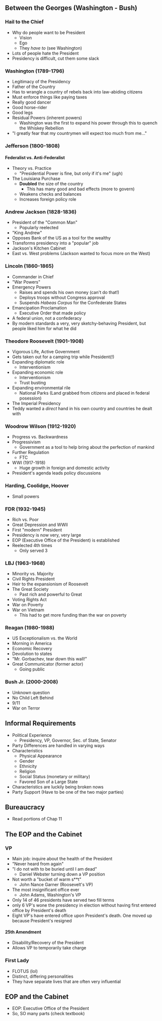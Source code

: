 ## Between the Georges (Washington - Bush)

### Hail to the Chief

- Why do people want to be President
    - Vision
    - Ego
    - They *have to* (see Washington)
- Lots of people hate the President
- Presidency is difficult, cut them some slack

### Washington (1789-1796)

- Legitimacy of the Presidency
- Father of the Country
- Has to wrangle a country of rebels back into law-abiding citizens
- Must enforce things like paying taxes
- Really good dancer
- Good horse-rider
- Good legs
- Residual Powers (inherent powers)
    - Washington was the first to expand his power through this to quench the Whiskey Rebellion
- "I greatly fear that my countrymen will expect too much from me..."

### Jefferson (1800-1808)

#### Federalist vs. Anti-Federalist

- Theory vs. Practice
    - "Presidential Power is fine, but only if it's me" (ugh)
- The Louisiana Purchase
    - **Doubled** the size of the country
        - This has many good and bad effects (more to govern)
    - Weakens checks and balances
    - Increases foreign policy role

### Andrew Jackson (1828-1836)

- President of the "Common Man"
    - Popularly reelected
- "King Andrew"
- Opposes Bank of the US as a tool for the wealthy
- Transforms presidency into a "popular" job
- Jackson's Kitchen Cabinet
- East vs. West problems (Jackson wanted to focus more on the West)

### Lincoln (1860-1865)

- Commander in Chief
- "War Powers"
- Emergency Powers
    - Raises and spends his own money (can't do that!)
    - Deploys troops without Congress approval
    - Suspends *Habeas Corpus* for the Confederate States
- Emancipation Proclamation
    - Executive Order that made policy
- A federal union, not a confederacy
- By modern standards a very, very sketchy-behaving President, but people liked him for what he did

### Theodore Roosevelt (1901-1908)

- Vigorous Life, Active Government
- Gets taken out for a camping trip while President(!)
- Expanding diplomatic role
    - Interventionism
- Expanding economic role
    - Interventionism
    - Trust busting
- Expanding environmental rile
    - National Parks (Land grabbed from citizens and placed in federal posession)
- The Imperial Presidency
- Teddy wanted a *direct* hand in his own country and countries he dealt with

### Woodrow Wilson (1912-1920)

- Progress vs. Backwardness
- Progressivism
    - Government as a tool to help bring about the perfection of mankind
- Further Regulation
    - FTC
- WWI (1917-1918)
    - Huge growth in foreign and domestic activity
- President's agenda leads policy discussions

### Harding, Coolidge, Hoover

- Small powers

### FDR (1932-1945)

- Rich vs. Poor
- Great Depression and WWII
- First "modern" President
- Presidency is now very, very large
- EOP (Executive Office of the President) is established
- Reelected 4th times
    - Only served 3

### LBJ (1963-1968)

- Minority vs. Majority
- Civil Rights President
- Heir to the expansionism of Roosevelt
- The Great Society
    - Past rich and powerful to Great
- Voting Rights Act
- War on Poverty
- War on Vietnam
    - This had to get more funding than the war on poverty

### Reagan (1980-1988)

- US Exceptionalism vs. the World
- Morning in America
- Economic Recovery
- Devolution to states
- "Mr. Gorbachev, tear down this wall!"
- Great Communicator (former actor)
    - Going public

### Bush Jr. (2000-2008)

- Unknown question
- No Child Left Behind
- 9/11
- War on Terror

## Informal Requirements

- Political Experience
    - Presidency, VP, Governor, Sec. of State, Senator
- Party Differences are handled in varying ways
- Characteristics
    - Physical Appearance
    - Gender
    - Ethnicity
    - Religion
    - Social Status (monetary or military)
    - Favored Son of a Large State
- Characteristics are luckily being broken nows
- Party Support (Have to be one of the two major parties)

## Bureaucracy

- Read portions of Chap 11

## The EOP and the Cabinet

### VP

- Main job: inquire about the health of the President
- "Never heard from again"
- "I do not with to be buried until I am dead" 
	- Daniel Webster turning down a VP position
- Not worth a "bucket of warm s\*\*t"
	- John Nance Garner (Roosevelt's VP)
- The most insignificant office ever
	- John Adams, Washington's VP
- Only 14 of 46 presidents have served two fill terms
- only 6 VP's wone the presidency in election without having first entered office by President's death
- Eight VP's have entered office upon President's death. One moved up because President's resigned

#### 25th Amendment

- Disability/Recovery of the President
- Allows VP to temporarily take charge

### First Lady

- FLOTUS (lol)
- Distinct, differing personalities
- They have separate lives that are often very influential

## EOP and the Cabinet

- EOP: Executive Office of the President
- So, SO many parts (check textbook)